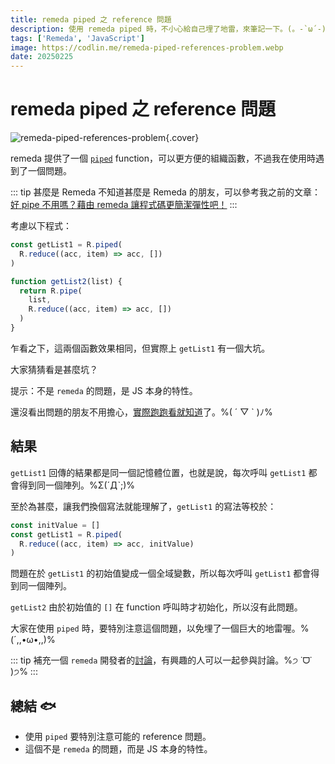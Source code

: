 ```yaml
---
title: remeda piped 之 reference 問題
description: 使用 remeda piped 時，不小心給自己埋了地雷，來筆記一下。(。-`ω´-)
tags: ['Remeda', 'JavaScript']
image: https://codlin.me/remeda-piped-references-problem.webp
date: 20250225
---
```


# remeda piped 之 reference 問題

![remeda-piped-references-problem](/remeda-piped-references-problem.webp){.cover}

remeda 提供了一個 [`piped`](https://remedajs.com/docs/#piped) function，可以更方便的組織函數，不過我在使用時遇到了一個問題。

::: tip 甚麼是 Remeda
不知道甚麼是 Remeda 的朋友，可以參考我之前的文章：[好 pipe 不用嗎？藉由 remeda 讓程式碼更簡潔彈性吧！](https://codlin.me/blog-program/remeda-pipe)
:::

考慮以下程式：

```ts
const getList1 = R.piped(
  R.reduce((acc, item) => acc, [])
)

function getList2(list) {
  return R.pipe(
    list,
    R.reduce((acc, item) => acc, [])
  )
}
```

乍看之下，這兩個函數效果相同，但實際上 `getList1` 有一個大坑。

大家猜猜看是甚麼坑？

提示：不是 `remeda` 的問題，是 JS 本身的特性。

還沒看出問題的朋友不用擔心，[實際跑跑看就知道](https://stackblitz.com/edit/piped-reference-issue?file=index.js)了。%( ´ ▽ ` )ﾉ%

## 結果

`getList1` 回傳的結果都是同一個記憶體位置，也就是說，每次呼叫 `getList1` 都會得到同一個陣列。%Σ(ˊДˋ;)%

至於為甚麼，讓我們換個寫法就能理解了，`getList1` 的寫法等校於：

```ts
const initValue = []
const getList1 = R.piped(
  R.reduce((acc, item) => acc, initValue)
)
```

問題在於 `getList1` 的初始值變成一個全域變數，所以每次呼叫 `getList1` 都會得到同一個陣列。

`getList2` 由於初始值的 `[]` 在 function 呼叫時才初始化，所以沒有此問題。

大家在使用 `piped` 時，要特別注意這個問題，以免埋了一個巨大的地雷喔。%(´,,•ω•,,)%

::: tip
補充一個 `remeda` 開發者的[討論](https://github.com/remeda/remeda/issues/1030)，有興趣的人可以一起參與討論。%੭ ˙ᗜ˙ )੭%
:::

## 總結 🐟

- 使用 `piped` 要特別注意可能的 reference 問題。
- 這個不是 `remeda` 的問題，而是 JS 本身的特性。
